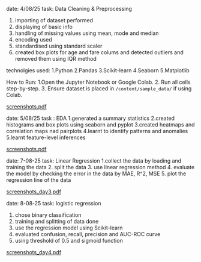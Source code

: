 date: 4/08/25
task: Data Cleaning & Preprocessing
 1. importing of dataset performed
 2. displaying of basic info
 3. handling of missing values using mean, mode and median
 4. encoding used
 5. standardised using standard scaler
 6. created box plots for age and fare colums and detected outliers and removed them using IQR method

technolgies used:
 1.Python
 2.Pandas
 3.Scikit-learn
 4.Seaborn
 5.Matplotlib

How to Run:
 1.Open the Jupyter Notebook or Google Colab.
 2. Run all cells step-by-step.
 3. Ensure dataset is placed in `/content/sample_data/` if using Colab.
 
 [screenshots.pdf](https://github.com/user-attachments/files/21572428/screenshots.pdf)



 date: 5/08/25
 task : EDA
  1.generated a summary statistics
  2.created histograms and box plots using seaborn and pyplot
  3.created heatmaps and correlation maps nad pairplots
  4.learnt to identify patterns and anomalies
  5.learnt feature-level inferences
 
[screenshots.pdf](https://github.com/user-attachments/files/21599635/screenshots.pdf)


date: 7-08-25
task: Linear Regression
 1.collect the data by loading and training the data
 2. split the data 
 3. use linear regression method 
 4. evaluate the model by checking the error in the data by MAE, R^2, MSE
 5. plot the regression line of the data 

[screenshots_day3.pdf](https://github.com/user-attachments/files/21669449/screenshots_day3.pdf)

date: 8-08-25
task: logistic regression
  1. chose binary classification
  2. training and splitting of data done
  3. use the regression model using Scikit-learn
  4. evaluated confusion, recall, precision and AUC-ROC curve
  5. using threshold of 0.5 and sigmoid function
     
[screenshots_day4.pdf](https://github.com/user-attachments/files/21683096/screenshots_day4.pdf)

 

 

